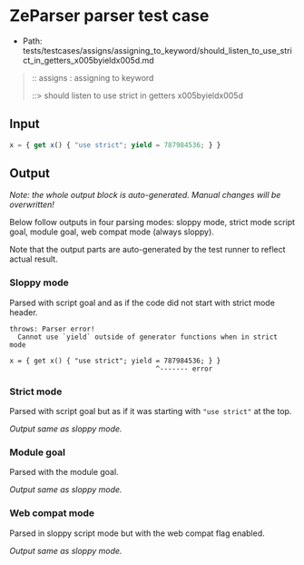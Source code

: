 # ZeParser parser test case

- Path: tests/testcases/assigns/assigning_to_keyword/should_listen_to_use_strict_in_getters_x005byieldx005d.md

> :: assigns : assigning to keyword
>
> ::> should listen to use strict in getters x005byieldx005d

## Input

`````js
x = { get x() { "use strict"; yield = 787984536; } }
`````

## Output

_Note: the whole output block is auto-generated. Manual changes will be overwritten!_

Below follow outputs in four parsing modes: sloppy mode, strict mode script goal, module goal, web compat mode (always sloppy).

Note that the output parts are auto-generated by the test runner to reflect actual result.

### Sloppy mode

Parsed with script goal and as if the code did not start with strict mode header.

`````
throws: Parser error!
  Cannot use `yield` outside of generator functions when in strict mode

x = { get x() { "use strict"; yield = 787984536; } }
                                    ^------- error
`````

### Strict mode

Parsed with script goal but as if it was starting with `"use strict"` at the top.

_Output same as sloppy mode._

### Module goal

Parsed with the module goal.

_Output same as sloppy mode._

### Web compat mode

Parsed in sloppy script mode but with the web compat flag enabled.

_Output same as sloppy mode._
